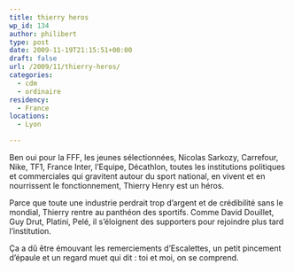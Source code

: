 ```yaml
---
title: thierry heros
wp_id: 134
author: philibert
type: post
date: 2009-11-19T21:15:51+00:00
draft: false
url: /2009/11/thierry-heros/
categories:
  - cdm
  - ordinaire
residency:
  - France
locations:
  - Lyon

---
```

Ben oui pour la FFF, les jeunes sélectionnées, Nicolas Sarkozy, Carrefour, Nike, TF1, France Inter, l&rsquo;Equipe, Décathlon, toutes les institutions politiques et commerciales qui gravitent autour du sport national, en vivent et en nourrissent le fonctionnement, Thierry Henry est un héros.

Parce que toute une industrie perdrait trop d&rsquo;argent et de crédibilité sans le mondial, Thierry rentre au panthéon des sportifs. Comme David Douillet, Guy Drut, Platini, Pelé, il s&rsquo;éloignent des supporters pour rejoindre plus tard l&rsquo;institution.

Ça a dû être émouvant les remerciements d&rsquo;Escalettes, un petit pincement d&rsquo;épaule et un regard muet qui dit : toi et moi, on se comprend.